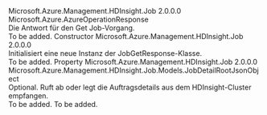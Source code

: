 <Type Name="JobGetResponse" FullName="Microsoft.Azure.Management.HDInsight.Job.Models.JobGetResponse">
  <TypeSignature Language="C#" Value="public class JobGetResponse : Microsoft.Azure.AzureOperationResponse" />
  <TypeSignature Language="ILAsm" Value=".class public auto ansi beforefieldinit JobGetResponse extends Microsoft.Azure.AzureOperationResponse" />
  <TypeSignature Language="DocId" Value="T:Microsoft.Azure.Management.HDInsight.Job.Models.JobGetResponse" />
  <TypeSignature Language="VB.NET" Value="Public Class JobGetResponse&#xA;Inherits AzureOperationResponse" />
  <TypeSignature Language="F#" Value="type JobGetResponse = class&#xA;    inherit AzureOperationResponse" />
  <AssemblyInfo>
    <AssemblyName>Microsoft.Azure.Management.HDInsight.Job</AssemblyName>
    <AssemblyVersion>2.0.0.0</AssemblyVersion>
  </AssemblyInfo>
  <Base>
    <BaseTypeName>Microsoft.Azure.AzureOperationResponse</BaseTypeName>
  </Base>
  <Interfaces />
  <Docs>
    <summary>
            Die Antwort für den Get Job-Vorgang.
            </summary>
    <remarks>To be added.</remarks>
  </Docs>
  <Members>
    <Member MemberName=".ctor">
      <MemberSignature Language="C#" Value="public JobGetResponse ();" />
      <MemberSignature Language="ILAsm" Value=".method public hidebysig specialname rtspecialname instance void .ctor() cil managed" />
      <MemberSignature Language="DocId" Value="M:Microsoft.Azure.Management.HDInsight.Job.Models.JobGetResponse.#ctor" />
      <MemberSignature Language="VB.NET" Value="Public Sub New ()" />
      <MemberType>Constructor</MemberType>
      <AssemblyInfo>
        <AssemblyName>Microsoft.Azure.Management.HDInsight.Job</AssemblyName>
        <AssemblyVersion>2.0.0.0</AssemblyVersion>
      </AssemblyInfo>
      <Parameters />
      <Docs>
        <summary>
            Initialisiert eine neue Instanz der JobGetResponse-Klasse.
            </summary>
        <remarks>To be added.</remarks>
      </Docs>
    </Member>
    <Member MemberName="JobDetail">
      <MemberSignature Language="C#" Value="public Microsoft.Azure.Management.HDInsight.Job.Models.JobDetailRootJsonObject JobDetail { get; set; }" />
      <MemberSignature Language="ILAsm" Value=".property instance class Microsoft.Azure.Management.HDInsight.Job.Models.JobDetailRootJsonObject JobDetail" />
      <MemberSignature Language="DocId" Value="P:Microsoft.Azure.Management.HDInsight.Job.Models.JobGetResponse.JobDetail" />
      <MemberSignature Language="VB.NET" Value="Public Property JobDetail As JobDetailRootJsonObject" />
      <MemberSignature Language="F#" Value="member this.JobDetail : Microsoft.Azure.Management.HDInsight.Job.Models.JobDetailRootJsonObject with get, set" Usage="Microsoft.Azure.Management.HDInsight.Job.Models.JobGetResponse.JobDetail" />
      <MemberType>Property</MemberType>
      <AssemblyInfo>
        <AssemblyName>Microsoft.Azure.Management.HDInsight.Job</AssemblyName>
        <AssemblyVersion>2.0.0.0</AssemblyVersion>
      </AssemblyInfo>
      <ReturnValue>
        <ReturnType>Microsoft.Azure.Management.HDInsight.Job.Models.JobDetailRootJsonObject</ReturnType>
      </ReturnValue>
      <Docs>
        <summary>
            Optional. Ruft ab oder legt die Auftragsdetails aus dem HDInsight-Cluster empfangen.
            </summary>
        <value>To be added.</value>
        <remarks>To be added.</remarks>
      </Docs>
    </Member>
  </Members>
</Type>
